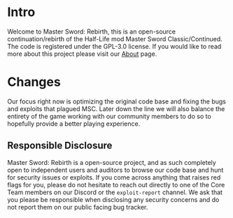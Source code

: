 # Intro
Welcome to Master Sword: Rebirth, this is an open-source continuation/rebirth of the Half-Life mod Master Sword Classic/Continued. The code is registered under the GPL-3.0 license. If you would like to read more about this project please visit our [About](https://msrebirth.com/project/about.html) page.

# Changes
Our focus right now is optimizing the original code base and fixing the bugs and exploits that plagued MSC. Later down the line we will also balance the entirety of the game working with our community members to do so to hopefully provide a better playing experience.

## Responsible Disclosure
Master Sword: Rebirth is a open-source project, and as such completely open to independent users and auditors to browse our code base and hunt for security issues or exploits. If you come across anything that raises red flags for you, please do not hesitate to reach out directly to one of the Core Team members on our Discord or the ``exploit-report`` channel. We ask that you please be responsible when disclosing any security concerns and do not report them on our public facing bug tracker.
